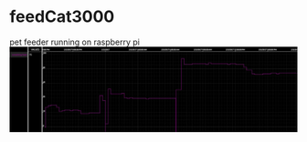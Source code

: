 # feedCat3000
pet feeder running on raspberry pi
![alt tag](https://github.com/YuningMiao/feedCat3000/blob/master/wave.JPG)
